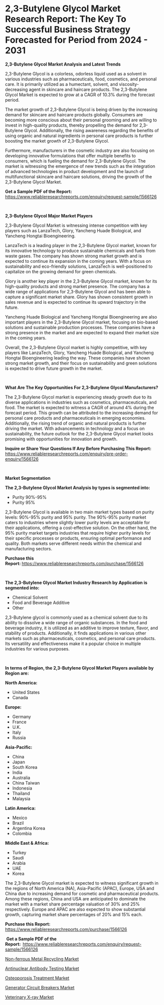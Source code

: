 <p><h1>2,3-Butylene Glycol Market Research Report: The Key To Successful Business Strategy Forecasted for Period from 2024 - 2031</h1></p><p><strong>2,3-Butylene Glycol Market Analysis and Latest Trends</strong></p>
<p><p>2,3-Butylene Glycol is a colorless, odorless liquid used as a solvent in various industries such as pharmaceuticals, food, cosmetics, and personal care. It is primarily utilized as a humectant, solvent, and viscosity-decreasing agent in skincare and haircare products. The 2,3-Butylene Glycol Market is expected to grow at a CAGR of 10.3% during the forecast period.</p><p>The market growth of 2,3-Butylene Glycol is being driven by the increasing demand for skincare and haircare products globally. Consumers are becoming more conscious about their personal grooming and are willing to invest in high-quality products, thereby propelling the demand for 2,3-Butylene Glycol. Additionally, the rising awareness regarding the benefits of using organic and natural ingredients in personal care products is further boosting the market growth of 2,3-Butylene Glycol.</p><p>Furthermore, manufacturers in the cosmetic industry are also focusing on developing innovative formulations that offer multiple benefits to consumers, which is fueling the demand for 2,3-Butylene Glycol. The market is witnessing the emergence of new trends such as the integration of advanced technologies in product development and the launch of multifunctional skincare and haircare solutions, driving the growth of the 2,3-Butylene Glycol Market.</p></p>
<p><strong>Get a Sample PDF of the Report:&nbsp;</strong> <a href="https://www.reliableresearchreports.com/enquiry/request-sample/1566126">https://www.reliableresearchreports.com/enquiry/request-sample/1566126</a></p>
<p>&nbsp;</p>
<p><strong>2,3-Butylene Glycol Major Market Players</strong></p>
<p><p>2,3-Butylene Glycol Market is witnessing intense competition with key players such as LanzaTech, Glory, Yancheng Huade Biological, and Yancheng Hongtai Bioengineering. </p><p>LanzaTech is a leading player in the 2,3-Butylene Glycol market, known for its innovative technology to produce sustainable chemicals and fuels from waste gases. The company has shown strong market growth and is expected to continue its expansion in the coming years. With a focus on sustainability and eco-friendly solutions, LanzaTech is well-positioned to capitalize on the growing demand for green chemicals.</p><p>Glory is another key player in the 2,3-Butylene Glycol market, known for its high-quality products and strong market presence. The company has a wide range of applications for 2,3-Butylene Glycol and has been able to capture a significant market share. Glory has shown consistent growth in sales revenue and is expected to continue its upward trajectory in the future.</p><p>Yancheng Huade Biological and Yancheng Hongtai Bioengineering are also important players in the 2,3-Butylene Glycol market, focusing on bio-based solutions and sustainable production processes. These companies have a strong presence in the market and are expected to expand their market size in the coming years.</p><p>Overall, the 2,3-Butylene Glycol market is highly competitive, with key players like LanzaTech, Glory, Yancheng Huade Biological, and Yancheng Hongtai Bioengineering leading the way. These companies have shown strong market growth, and their focus on sustainability and green solutions is expected to drive future growth in the market.</p></p>
<p>&nbsp;</p>
<p><strong>What Are The Key Opportunities For 2,3-Butylene Glycol Manufacturers?</strong></p>
<p><p>The 2,3-Butylene Glycol market is experiencing steady growth due to its diverse applications in industries such as cosmetics, pharmaceuticals, and food. The market is expected to witness a CAGR of around 4% during the forecast period. This growth can be attributed to the increasing demand for personal care products and pharmaceuticals in emerging economies. Additionally, the rising trend of organic and natural products is further driving the market. With advancements in technology and a focus on sustainability, the future outlook for the 2,3-Butylene Glycol market looks promising with opportunities for innovation and growth.</p></p>
<p><strong>Inquire or Share Your Questions If Any Before Purchasing This Report:</strong> <a href="https://www.reliableresearchreports.com/enquiry/pre-order-enquiry/1566126">https://www.reliableresearchreports.com/enquiry/pre-order-enquiry/1566126</a></p>
<p>&nbsp;</p>
<p><strong>Market Segmentation</strong></p>
<p><strong>The 2,3-Butylene Glycol Market Analysis by types is segmented into:</strong></p>
<p><ul><li>Purity 90%-95%</li><li>Purity 95%</li></ul></p>
<p><p>2,3-Butylene Glycol is available in two main market types based on purity levels: 90%-95% purity and 95% purity. The 90%-95% purity market caters to industries where slightly lower purity levels are acceptable for their applications, offering a cost-effective solution. On the other hand, the 95% purity market targets industries that require higher purity levels for their specific processes or products, ensuring optimal performance and quality. Both markets serve different needs within the chemical and manufacturing sectors.</p></p>
<p><strong>Purchase this Report:&nbsp;</strong><a href="https://www.reliableresearchreports.com/purchase/1566126">https://www.reliableresearchreports.com/purchase/1566126</a></p>
<p>&nbsp;</p>
<p><strong>The 2,3-Butylene Glycol Market Industry Research by Application is segmented into:</strong></p>
<p><ul><li>Chemical Solvent</li><li>Food and Beverage Additive</li><li>Other</li></ul></p>
<p><p>2,3-Butylene glycol is commonly used as a chemical solvent due to its ability to dissolve a wide range of organic substances. In the food and beverage industry, it is utilized as an additive to improve texture, flavor, and stability of products. Additionally, it finds applications in various other markets such as pharmaceuticals, cosmetics, and personal care products. Its versatility and effectiveness make it a popular choice in multiple industries for various purposes.</p></p>
<p>&nbsp;</p>
<p><strong>In terms of Region, the 2,3-Butylene Glycol Market Players available by Region are:</strong></p>
<p>
    <p> <strong> North America: </strong>
        <ul>
            <li>United States</li>
            <li>Canada</li>
        </ul>
        </p> 
    <p> <strong> Europe: </strong>
        <ul>
            <li>Germany</li>
            <li>France</li>
            <li>U.K.</li>
            <li>Italy</li>
            <li>Russia</li>
        </ul>
        </p> 
    <p> <strong> Asia-Pacific: </strong>
        <ul>
            <li>China</li>
            <li>Japan</li>
            <li>South Korea</li>
            <li>India</li>
            <li>Australia</li>
            <li>China Taiwan</li>
            <li>Indonesia</li>
            <li>Thailand</li>
            <li>Malaysia</li>
        </ul>
        </p> 
    <p> <strong> Latin America: </strong>
        <ul>
            <li>Mexico</li>
            <li>Brazil</li>
            <li>Argentina Korea</li>
            <li>Colombia</li>
        </ul>
        </p> 
    <p> <strong> Middle East & Africa: </strong>
        <ul>
            <li>Turkey</li>
            <li>Saudi</li>
            <li>Arabia</li>
            <li>UAE</li>
            <li>Korea</li>
        </ul>
    </p>
    </p>
<p><p>The 2,3-Butylene Glycol market is expected to witness significant growth in the regions of North America (NA), Asia-Pacific (APAC), Europe, USA and China due to increasing demand for cosmetic and pharmaceutical products. Among these regions, China and USA are anticipated to dominate the market with a market share percentage valuation of 30% and 25% respectively. Europe and APAC are also expected to show substantial growth, capturing market share percentages of 20% and 15% each.</p></p>
<p><strong>Purchase this Report: </strong><a href="https://www.reliableresearchreports.com/purchase/1566126">https://www.reliableresearchreports.com/purchase/1566126</a></p>
<p>&nbsp;<strong>Get a Sample PDF of the Report:&nbsp;&nbsp;</strong><a href="https://www.reliableresearchreports.com/enquiry/request-sample/1566126">https://www.reliableresearchreports.com/enquiry/request-sample/1566126</a></p>
<p><strong></strong></p>
<p><p><a href="https://github.com/wwwkeltoum/Market-Research-Report-List-1/blob/main/non-ferrous-metal-recycling-market.md">Non-ferrous Metal Recycling Market</a></p><p><a href="https://medium.com/@fosterfahey1016/analyzing-antinuclear-antibody-testing-market-global-industry-perspective-and-forecast-2024-to-6a29064a59e7">Antinuclear Antibody Testing Market</a></p><p><a href="https://medium.com/@fosterfahey1016/osteoporosis-treatment-market-share-evolution-and-market-growth-trends-2024-2031-a4ef19dd2d3d">Osteoporosis Treatment Market</a></p><p><a href="https://github.com/joannesouthgate/Market-Research-Report-List-1/blob/main/generator-circuit-breakers-market.md">Generator Circuit Breakers Market</a></p><p><a href="https://medium.com/@joanacasper19/veterinary-x-ray-market-analysis-its-cagr-market-segmentation-and-global-industry-overview-46a0f80e8dab">Veterinary X-ray Market</a></p></p>